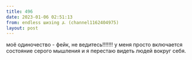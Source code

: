 ```yaml
---
title: 496
date: 2023-01-06 02:51:13
from: endless шизing ⍼ (channel1162404975)
layout: post
---
```


моё одиночество - фейк, не ведитесь!!!!!!! у меня просто включается состояние серого мышления и я перестаю видеть людей вокруг себя.
